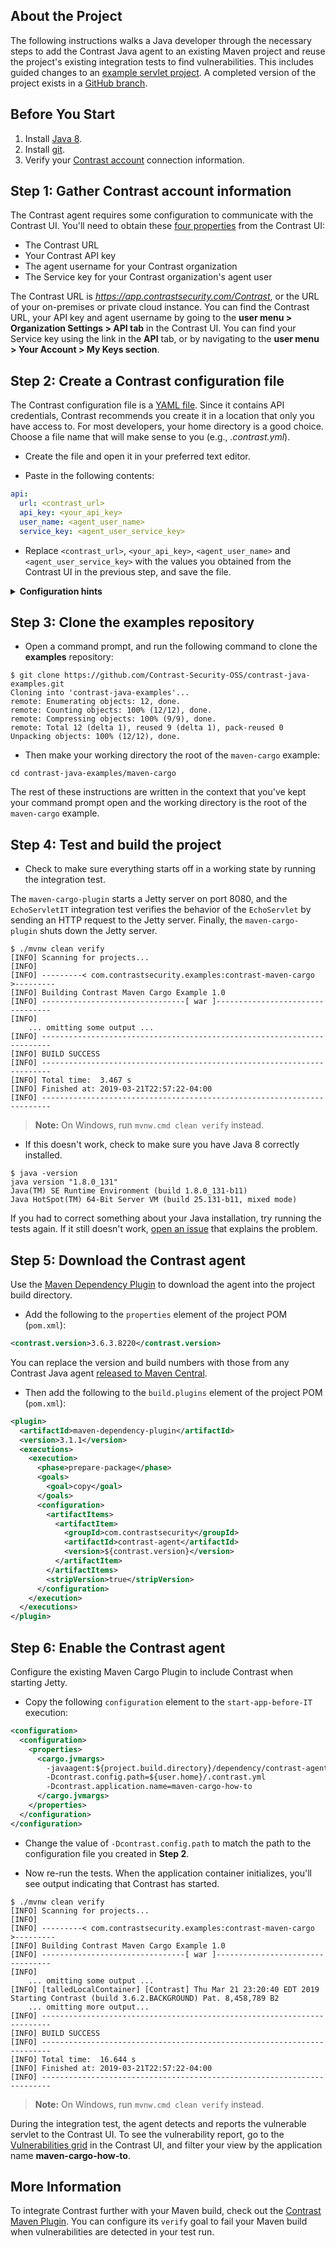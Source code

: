 <!--
title: "Use the Java Agent with Maven Central"
description: "How to add the Java agent to a Maven project"
tags: "java agent deployment maven central cargo"
-->

##  About the Project

The following instructions walks a Java developer through the necessary steps to add the Contrast Java agent to an existing Maven project and reuse the project's existing integration tests to find vulnerabilities. This includes guided changes to an [example servlet project](https://github.com/Contrast-Security-OSS/contrast-java-examples/maven-cargo). A completed version of the project exists in a [GitHub branch](https://github.com/Contrast-Security-OSS/contrast-java-examples/tree/maven-cargo-complete/maven-cargo).

## Before You Start

1. Install [Java 8](https://www.oracle.com/technetwork/java/javase/downloads/jdk8-downloads-2133151.html).
1. Install [git](https://git-scm.com/).
1. Verify your [Contrast account](https://app.contrastsecurity.com) connection information.

## Step 1: Gather Contrast account information

The Contrast agent requires some configuration to communicate with the Contrast UI. You'll need to obtain these [four properties](admin-orgsettings.html#apikey) from the Contrast UI:

* The Contrast URL
* Your Contrast API key
* The agent username for your Contrast organization
* The Service key for your Contrast organization's agent user

The Contrast URL is *https://app.contrastsecurity.com/Contrast*, or the URL of your on-premises or private cloud instance. You can find the Contrast URL, your API key and agent username by going to the **user menu > Organization Settings > API tab** in the Contrast UI. You can find your Service key using the link in the **API** tab, or by navigating to the **user menu > Your Account > My Keys section**. 

## Step 2: Create a Contrast configuration file

The Contrast configuration file is a [YAML file](https://yaml.org/). Since it contains API credentials, Contrast recommends you create it in a location that only you have access to. For most developers, your home directory is a good choice. Choose a file name that will make sense to you (e.g., *.contrast.yml*).

* Create the file and open it in your preferred text editor. 

* Paste in the following contents:

```yaml
api:
  url: <contrast_url>
  api_key: <your_api_key>
  user_name: <agent_user_name>
  service_key: <agent_user_service_key>
```

* Replace `<contrast_url>`, `<your_api_key>`, `<agent_user_name>` and `<agent_user_service_key>` with the values you
obtained from the Contrast UI in the previous step, and save the file.

<details><summary><b>Configuration hints</b></summary>
<p>You can <a href="installation-javaconfig.html">configure the Contrast Java agent</a> using a file, Java system properties or environment variables. For developers, Contrast recommends putting only the variables that are shared across multiple applications (e.g., credentials and Contrast UI connection details) in this
file. That way you can manage them in one place.</details>

## Step 3: Clone the examples repository

* Open a command prompt, and run the following command to clone the **examples** repository:

```console
$ git clone https://github.com/Contrast-Security-OSS/contrast-java-examples.git
Cloning into 'contrast-java-examples'...
remote: Enumerating objects: 12, done.
remote: Counting objects: 100% (12/12), done.
remote: Compressing objects: 100% (9/9), done.
remote: Total 12 (delta 1), reused 9 (delta 1), pack-reused 0
Unpacking objects: 100% (12/12), done.
```

* Then make your working directory the root of the `maven-cargo` example:

```console
cd contrast-java-examples/maven-cargo
```

The rest of these instructions are written in the context that you've kept your command prompt open and the working directory is the root of the `maven-cargo` example.

## Step 4: Test and build the project

* Check to make sure everything starts off in a working state by running the integration test. 

The `maven-cargo-plugin` starts a Jetty server on port 8080, and the `EchoServletIT` integration test verifies the behavior of the `EchoServlet` by sending an HTTP request to the Jetty server. Finally, the `maven-cargo-plugin` shuts down the Jetty server.

```console
$ ./mvnw clean verify
[INFO] Scanning for projects...
[INFO]
[INFO] ---------< com.contrastsecurity.examples:contrast-maven-cargo >---------
[INFO] Building Contrast Maven Cargo Example 1.0
[INFO] --------------------------------[ war ]---------------------------------
[INFO]
    ... omitting some output ...
[INFO] ------------------------------------------------------------------------
[INFO] BUILD SUCCESS
[INFO] ------------------------------------------------------------------------
[INFO] Total time:  3.467 s
[INFO] Finished at: 2019-03-21T22:57:22-04:00
[INFO] ------------------------------------------------------------------------
```

> **Note:** On Windows, run `mvnw.cmd clean verify` instead.

* If this doesn't work, check to make sure you have Java 8 correctly installed.

```console
$ java -version
java version "1.8.0_131"
Java(TM) SE Runtime Environment (build 1.8.0_131-b11)
Java HotSpot(TM) 64-Bit Server VM (build 25.131-b11, mixed mode)
```

If you had to correct something about your Java installation, try running the tests again. If it still doesn't work, [open an issue](https://github.com/Contrast-Security-OSS/contrast-java-examples/issues/new) that explains the problem.

## Step 5: Download the Contrast agent

Use the [Maven Dependency Plugin](https://maven.apache.org/plugins/maven-dependency-plugin/) to download the agent into the project build directory.

* Add the following to the `properties` element of the project POM (`pom.xml`):

```xml
<contrast.version>3.6.3.8220</contrast.version>
```

You can replace the version and build numbers with those from any Contrast Java agent [released to Maven Central](https://search.maven.org/artifact/com.contrastsecurity/contrast-agent).

* Then add the following to the `build.plugins` element of the project POM (`pom.xml`):

```xml
<plugin>
  <artifactId>maven-dependency-plugin</artifactId>
  <version>3.1.1</version>
  <executions>
    <execution>
      <phase>prepare-package</phase>
      <goals>
        <goal>copy</goal>
      </goals>
      <configuration>
        <artifactItems>
          <artifactItem>
            <groupId>com.contrastsecurity</groupId>
            <artifactId>contrast-agent</artifactId>
            <version>${contrast.version}</version>
          </artifactItem>
        </artifactItems>
        <stripVersion>true</stripVersion>
      </configuration>
    </execution>
  </executions>
</plugin>
```

## Step 6: Enable the Contrast agent

Configure the existing Maven Cargo Plugin to include Contrast when starting Jetty. 

* Copy the following `configuration` element to the `start-app-before-IT` execution:

```xml
<configuration>
  <configuration>
    <properties>
      <cargo.jvmargs>
        -javaagent:${project.build.directory}/dependency/contrast-agent.jar
        -Dcontrast.config.path=${user.home}/.contrast.yml
        -Dcontrast.application.name=maven-cargo-how-to
      </cargo.jvmargs>
    </properties>
  </configuration>
</configuration>
```

* Change the value of `-Dcontrast.config.path` to match the path to the configuration file you created in **Step 2**.

* Now re-run the tests. When the application container initializes, you'll see output indicating that Contrast has started.

```
$ ./mvnw clean verify
[INFO] Scanning for projects...
[INFO]
[INFO] ---------< com.contrastsecurity.examples:contrast-maven-cargo >---------
[INFO] Building Contrast Maven Cargo Example 1.0
[INFO] --------------------------------[ war ]---------------------------------
[INFO]
    ... omitting some output ...
[INFO] [talledLocalContainer] [Contrast] Thu Mar 21 23:20:40 EDT 2019 Starting Contrast (build 3.6.2.BACKGROUND) Pat. 8,458,789 B2
    ... omitting more output...
[INFO] ------------------------------------------------------------------------
[INFO] BUILD SUCCESS
[INFO] ------------------------------------------------------------------------
[INFO] Total time:  16.644 s
[INFO] Finished at: 2019-03-21T22:57:22-04:00
[INFO] ------------------------------------------------------------------------
```

> **Note:** On Windows, run `mvnw.cmd clean verify` instead.

During the integration test, the agent detects and reports the vulnerable servlet to the Contrast UI. To see the vulnerability report, go to the [Vulnerabilities grid](user-vulns.html#discover-vulns) in the Contrast UI, and filter your view by the application name **maven-cargo-how-to**.

## More Information

To integrate Contrast further with your Maven build, check out the [Contrast Maven Plugin](tools-build.html#maven). You can configure its `verify` goal to fail your Maven build when vulnerabilities are detected in your test run.

